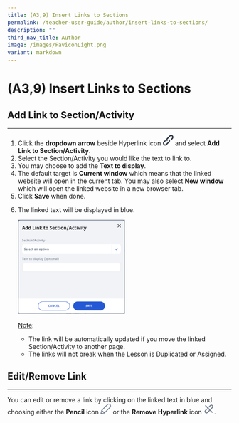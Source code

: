```yaml
---
title: (A3,9) Insert Links to Sections
permalink: /teacher-user-guide/author/insert-links-to-sections/
description: ""
third_nav_title: Author
image: /images/FaviconLight.png
variant: markdown
---
```

<h1 id="insert-links-to-sections-">(A3,9) Insert Links to Sections</h1>
<h2 id="-add-link-to-section-activity-new-">Add Link to Section/Activity</h2>
<hr>
<ol>
<li>Click the <strong>dropdown arrow</strong> beside Hyperlink icon <img style="width:1.5rem; display: inline;" src="/images/Icons/Chain.png"> and select <strong>Add Link to Section/Activity</strong>.</li>
<li>Select the Section/Activity you would like the text to link to. </li>
<li>You may choose to add the <strong>Text to display</strong>.</li>
<li>The default target is <strong>Current window</strong> which means that the linked website will open in the current tab. You may also select <strong>New window</strong> which will open the linked website in a new browser tab.</li>
<li>Click <strong>Save</strong> when done.</li>
<li><p>The linked text will be displayed in blue.</p>
<p> <img style="width: 50%;" src="/images/2Teacher/AU-AddLink1.png"></p>
	<p><u>Note</u>:</p>
<ul>
<li>The link will be automatically updated if you move the linked Section/Activity to another page.</li>
<li>The links will not break when the Lesson is Duplicated or Assigned.</li>
</ul>
</li>
</ol>
<h2 id="edit-remove-link-">Edit/Remove Link</h2>
<hr>
<p>You can edit or remove a link by clicking on the linked text in blue and choosing either the <strong>Pencil</strong> icon <img style="width:1.5rem; display: inline;" src="/images/Icons/Pencil.svg"> or the <strong>Remove</strong> <strong>Hyperlink</strong> icon <img style="width:1.5rem; display: inline;" src="/images/Icons/Unlink.svg">.</p>